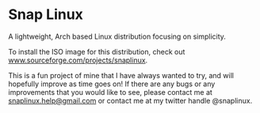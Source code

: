 # Snap Linux
A lightweight, Arch based Linux distribution focusing on simplicity.

To install the ISO image for this distribution, check out www.sourceforge.com/projects/snaplinux.

This is a fun project of mine that I have always wanted to try, and will hopefully improve as time goes on! If there are any bugs or any improvements that you would like to see, please contact me at snaplinux.help@gmail.com or contact me at my twitter handle @snaplinux.
